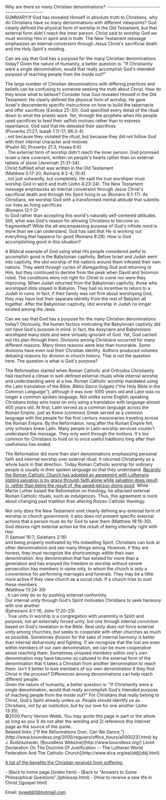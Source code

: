  <head> <title>(PVW) Why are there so many church denominations?</title> <meta content="IE=9" http-equiv="X-UA-Compatible"></meta> <link href="css/page_style.css" rel="stylesheet" type="text/css"></link> </head><body><div class="page_style"> Why are there so many Christian denominations?
----------------------------------------------

<div class="p">SUMMARY:If God has revealed Himself in absolute truth to Christians, why do Christians have so many denominations with different viewpoints? God clearly defined the physical form of worship in the Old Testament, but that external form didn't reach the inner person. Christ said to worship God we must worship Him in spirit and in truth. The New Testament message emphasizes an internal conversion through Jesus Christ's sacrificial death and the Holy Spirit's residing.

Can we say that God has a purpose for the many Christian denominations today? Given the nature of humanity, a better question is: "If Christianity were a single denomination, would that really accomplish God's intended purpose of reaching people from the inside out?"

</div><div class="p">The large number of Christian denominations with differing practices and beliefs can be confusing to someone seeking the truth about Christ. How do they know what to believe? Consider how God revealed Himself in the Old Testament. He clearly defined the physical form of worship. He gave Israel's descendents specific instructions on how to build the tabernacle and offer sacrifices (Exodus 25-30). God specified every detail of the ritual down to what the priests wore. Yet, through the prophets when His people used sacrifices to feed their selfish motives rather than to express repentance, God said that He detested their sacrifices <div class="footnote">(Proverbs 21:27; Isaiah 1:11-17; 66:3-4)</div>; not because they violated the ritual, but because they did not follow God with their internal character and motives <div class="footnote">(Psalm 50; Proverbs 21:3; Hosea 6:6)</div>. The external form of worship didn't reach the inner person. God promised Israel a new covenant, written on people's hearts rather than on external tablets of stone (Jeremiah 31:31-34).</div><div class="p">Christ fulfilled what was written in the Old Testament <div class="footnote">(Matthew 5:17-20; Romans 8:2-4; 10:4)</div>, not just outwardly, but completely. He said the true worshiper must worship God in spirit and truth (John 4:23-24). The New Testament message emphasizes an internal conversion through Jesus Christ's sacrificial death and through His Spirit living in us (Romans 8:1-17). As Christians, we worship God with a transformed mental attitude that submits our lives as living sacrifices<div class="footnote">(Romans 12:1-2)</div> to God rather than accepting this world's naturally self-centered attitudes.</div>Still, what was God's reason for allowing Christians to become so fragmented? While the all-encompassing purpose of God's infinite mind is more than we can understand, God has said that He is working out everything that happens for good (Romans 8:28). How is God accomplishing good in this situation?

A Biblical example of God using what His people considered awful to accomplish good is the Babylonian captivity. Before Israel and Judah went into captivity, the idol worship of the nations around them infested their own nations. They went through cycles of disregarding God and returning to Him, but they continued to decline from the peak when David and Solomon ruled. The conditions were not right for Christ to come nor were they improving. When Judah returned from the Babylonian captivity, those who worshiped idols stayed in Babylon. They had no incentive to return to a Judah in ruins. In fact, if their family was not firm about worshiping God, they may have lost their separate identity from the rest of Babylon all together. After the Babylonian captivity, idol worship in Judah no longer existed among the Jews.

Can we say that God has a purpose for the many Christian denominations today? Obviously, the human factors motivating the Babylonian captivity did not have God's purpose in mind. In fact, the Assyrians and Babylonians worshiped many idols and were virtually ignorant of God. Yet, God carried out His plan through them. Divisions among Christians occurred for many different reasons. Many times reasons were less than honorable. Some divisions have even lost their Christian identity. Authors produced volumes debating reasons for division in church history. That is not the question here. The question is what is God's purpose?

The Reformation started when Roman Catholic and Orthodox Christianity had reached a climax in well-defined external rituals while internal worship and understanding were at a low. Roman Catholic worship mandated using the Latin translation of the Bible, *Biblia Sacra Vulgata* ("the Holy Bible in the Common *Language*"), although it was over 1000 years old and Latin was no longer a common spoken language. Not unlike some English speaking Christians today who insist on only using a translation with language almost 400 years old. At first, Latin served as a common language across the Roman Empire, just as Koine (common) Greek served as a common language with the people for the first century missionaries traveling across the Roman Empire. By the Reformation, long after the Roman Empire fell, only scholars knew Latin. Many people in Latin worship services couldn't understand the message. They only went through the motions. It's too common for Christians to hold on to once useful traditions long after their usefulness has ended.

The Reformation did more than start denominations emphasizing personal faith and internal worship over external ritual. It returned Christianity as a whole back in that direction. Today Roman Catholic worship for ordinary people is usually in their spoken language so that they understand. [Recently the Roman Catholic Church has adopted an agreement with Lutherans stating salvation is by grace through faith alone while salvation does result in, rather than being the result of, the saved person doing good](http://web.archive.org/web/200102040013/http://www.elca.org/ea/jddj/jddj.html). While Martin Luther based the Reformation on theology, he attacked external Roman Catholic rituals, such as indulgences. Thus, this agreement is more about changing past tradition than altering Roman Catholic theology.

<div class="p">Not only does the New Testament omit clearly defining any external form of worship or church government; it also does not present specific external actions that a person must do for God to save them (Matthew 19:16-30). God desires right external action be the result of being internally right with Him <div class="footnote">(1 Samuel 16:7; Galatians 2:16)</div> and being properly motivated by His indwelling Spirit. Christians can look at other denominations and see many things wrong. However, if they are honest, they must recognize the shortcomings within their own denomination. Any denomination that has existed for more than a generation and has enjoyed the freedom to worship without severe persecution has members in name only, to whom the church is only a convenience for performing marriages and funerals. They may be a little more active if they view church as a social club. If a church tries to oust these members <div class="footnote">(Matthew 13:24-30)</div>, it can only do so by pushing external conformity.</div><div class="p">Our internal unity through God's Spirit motivates Christians to seek harmony with one another <div class="footnote">(Ephesians 4:1-16; John 17:20-23)</div>. True unity in worship is a congregation with unanimity in Spirit and purpose; not an externally forced unity, but one through internal conviction based on God's revelation in the Bible. Real unity does not force external unity among churches, but seeks to cooperate with other churches as much as possible. Sometimes division for the sake of internal harmony is better than internal disharmony and fighting. If we recognize that the lost are even within members of our own denomination, we can be more cooperative about reaching them. Sometimes unsaved members within one's own denomination may have become so callused to the external form of the denomination that it takes a Christian from another denomination to reach them. Isn't it better to lose members of our own denomination if they find Christ in the process? Differences among denominations can help reach different people.</div>Given the nature of humanity, a better question is: "If Christianity were a single denomination, would that really accomplish God's intended purpose of reaching people from the inside out?" For Christians that really belong to Christ, God's Spirit already unites us. People should identify us as Christians, not by an institution, but by our love for one another (John 13:35).

<div class="copy">©2000 Perry Vernon Webb. You may quote this page in part or the whole as long as you 1) do not alter the wording and 2) reference this Internet page as the source of the quote.</div>Related links:
 ["If the Reformations Over, Can We Dance,"](http://www.boundless.org/2000/regulars/office_hours/a0000231.html) by J. Budziszewski, [Boundless Webzine](http://www.boundless.org/)
 [Joint Declaration On The Doctrine Of Justification -- The Lutheran World Federation And The Catholic Church](http://www.elca.org/ea/jddj/jddj.html)

[A list of the benefits the Christian receives from suffering. ](benefits_suffering.html)

<div class="p" id="footnotes"></div><script src="js/footnotes.js" type="text/javascript"></script>  </div>- [Back to home page.](index.html)
- [Back to "Answers to Some Philosophical Questions".](philosop.html)
- [How to receive a new life in Christ.](gospel.html)

Email: [pvwebb1@hotmail.com](mailto:pvwebb1@hotmail.com)

